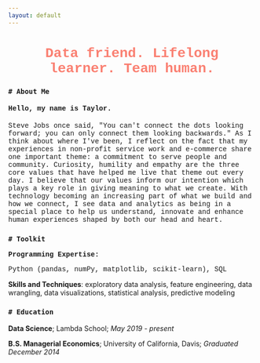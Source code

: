 ```yaml
---
layout: default
---
```


<h1 style='text-align:center;font-family:Courier New;color:salmon'>Data friend. Lifelong learner. Team human.</h1>

<h3 style='font-weight:bold;font-family:Courier New'><code># About Me</code></h3>

<!-- <br> -->

<h4 style='font-family:Courier New'>Hello, my name is Taylor.</h4>

<p style='font-family:Courier New'>Steve Jobs once said, "You can't connect the dots looking forward; you can only connect them looking backwards." As I think about where I've been, I reflect on the fact that my experiences in non-profit service work and e-commerce share one important theme: a commitment to serve people and community. Curiosity, humility and empathy are the three core values that have helped me live that theme out every day. I believe that our values inform our intention which plays a key role in giving meaning to what we create. With technology becoming an increasing part of what we build and how we connect, I see data and analytics as being in a special place to help us understand, innovate and enhance human experiences shaped by both our head and heart.</p>

<!-- <br> -->

<h3 style='font-weight:bold;font-family:Courier New'><code># Toolkit</code></h3>

<!-- <br> -->
<p style='font-weight:bold;font-family:Courier New'>Programming Expertise:</p>
<p style='font-family:Courier New'>Python (pandas, numPy, matplotlib, scikit-learn), SQL</p>

**Skills and Techniques**: exploratory data analysis, feature engineering, data wrangling, data visualizations, statistical analysis, predictive modeling

<!-- <br> -->

<h3 style='font-weight:bold;font-family:Courier New'><code># Education</code></h3>

<!-- <br> -->

**Data Science**; Lambda School; _May 2019 - present_

**B.S. Managerial Economics**; University of California, Davis; _Graduated December 2014_
